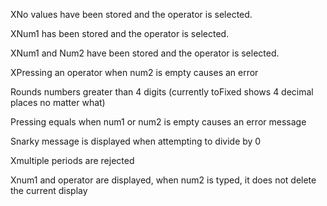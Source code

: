 XNo values have been stored and the operator is selected.

XNum1 has been stored and the operator is selected.

XNum1 and Num2 have been stored and the operator is selected.

XPressing an operator when num2 is empty causes an error

Rounds numbers greater than 4 digits (currently toFixed shows 4 decimal places no matter what)

Pressing equals when num1 or num2 is empty causes an error message

Snarky message is displayed when attempting to divide by 0

Xmultiple periods are rejected

Xnum1 and operator are displayed, when num2 is typed, it does not delete the current display

